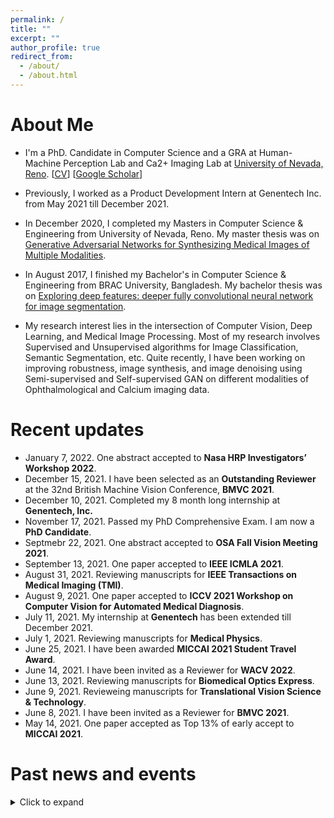 ```yaml
---
permalink: /
title: ""
excerpt: ""
author_profile: true
redirect_from: 
  - /about/
  - /about.html
---
```


# About Me

* I'm a PhD. Candidate in Computer Science and a GRA at Human-Machine Perception Lab and Ca2+ Imaging Lab at [University of Nevada, Reno](https://www.unr.edu/). [[CV](https://sharifamit.com/files/Sharif_Amit_Kamran_CV.pdf)] [[Google Scholar](https://scholar.google.com/citations?user=DW0hlZsAAAAJ)]

* Previously, I worked as a Product Development Intern at Genentech Inc. from May 2021 till December 2021.

* In December 2020,  I completed my Masters in Computer Science & Engineering from University of Nevada, Reno. My master thesis was on [Generative Adversarial Networks for Synthesizing Medical Images of Multiple Modalities](https://scholarworks.unr.edu/handle/11714/7712).

* In August 2017, I finished my Bachelor's in Computer Science & Engineering from BRAC University, Bangladesh. My bachelor thesis was on [Exploring deep features: deeper fully convolutional neural network for image segmentation](http://dspace.bracu.ac.bd/xmlui/handle/10361/8112).

* My research interest lies in the intersection of Computer Vision, Deep Learning, and Medical Image Processing. Most of my research involves Supervised and Unsupervised algorithms for Image Classification, Semantic Segmentation, etc. Quite recently, I have been working on improving robustness, image synthesis, and image denoising using Semi-supervised and Self-supervised GAN on different modalities of Ophthalmological and Calcium imaging data.

# Recent updates
* January 7, 2022. One abstract accepted to <b>Nasa HRP Investigators’ Workshop 2022</b>.
* December 15, 2021. I have been selected as an <b>Outstanding Reviewer</b> at the 32nd British Machine Vision Conference, <b>BMVC 2021</b>.
* December 10, 2021. Completed my 8 month long internship at <b>Genentech, Inc.</b>
* November 17, 2021. Passed my PhD Comprehensive Exam. I am now a <b>PhD Candidate</b>.
* Septmebr 22, 2021. One abstract accepted to <b>OSA Fall Vision Meeting 2021</b>.
* September 13, 2021. One paper accepted to <b>IEEE ICMLA 2021</b>.
* August 31, 2021. Reviewing manuscripts for <b>IEEE Transactions on Medical Imaging (TMI)</b>.
* August 9, 2021. One paper accepted to <b>ICCV 2021 Workshop on Computer Vision for Automated Medical Diagnosis</b>.
* July 11, 2021. My internship at <b>Genentech</b> has been extended till December 2021.
* July 1, 2021. Reviewing manuscripts for  <b>Medical Physics</b>.
* June 25, 2021. I have been awarded <b>MICCAI 2021 Student Travel Award</b>.
* June 14, 2021. I have been invited as a Reviewer for <b>WACV 2022</b>.
* June 13, 2021. Reviewing manuscripts for  <b>Biomedical Optics Express</b>.
* June 9, 2021. Revieweing manuscripts for <b>Translational Vision Science & Technology</b>.
* June 8, 2021. I have been invited as a Reviewer for <b>BMVC 2021</b>.
* May 14, 2021. One paper accepted as Top 13% of early accept to <b>MICCAI 2021</b>.




# Past news and events
<details>
  <summary> Click to expand</summary>

  * April 22, 2021. Received GSA Spring Award 2021 for <b>Outstanding Graduate Student</b>. 
  * April 2, 2021. Joining <b>Genentech</b> as a Product Development Intern for Personalized Healthcare Data Science Imaging team in Summer 2021.
  * February 1, 2021. Presented our poster at <b>NASA Human Research Program IWS 2021</b>.
  * January 11, 2021. My Master's thesis is now accessible from [here](https://scholarworks.unr.edu/handle/11714/7712).
  * December 7, 2020. Received GSA Fall Award 2020 for <b>Outstanding Graduating Student</b>. 
  * December 2, 2020. Successfully defended my <b>Master's Thesis</b>.
  * November 19, 2020. One paper accepted to <b>Scientific Reports</b>.
  * October 22, 2020. Completed reviewing papers for <b>WACV 2021</b>.
  * October 10, 2020. One paper accepted to <b> ICPR 2020 </b>.
  * September 21, 2020. One paper accepted to <b>ISVC 2020</b>.
  * July 15, 2020. Completed reviewing papers for <b>BMVC 2020</b>.
  * June 12, 2020. One paper accepted to <b>Cell Calcium</b>.
  * May 15, 2020. One paper accepted to <b>IEEE ICIP 2020</b>.
  * April 26, 2020. Book chapter accepted to <b>Deep Learning Applications, Volume 2</b>.
  * December 19, 2019. We organized [Bengali.AI Computer Vision Challenge 2019](https://www.kaggle.com/c/bengaliai-cv19) with Kaggle on <b>Bengali.AI Handwritten Grapheme Classification</b>.
  * September 11, 2019. One paper accepted to <b>IEEE ICMLA 2019</b>.
  * August 1, 2019. Joining University of Nevada, Reno as a Graduate Student.
  * June 30, 2019. I left my position as a Researcher from Center for Cognitive Skill Enhancement, IUB.
  * June 30, 2019. I left SkinIQ Inc.
  * October 28, 2018. One paper accepted to <b>ICCIT 2018</b>.
  * July 23, 2018. One paper accepted to <b>SAIN 2018</b>.
  * July 6, 2018. Took an interactive session on <b>What comes after AI ?</b> at Bengali.AI CV Challange 2018 Finale and Community Meetup.
  * June 16, 2018. We organized [Bengali.AI Computer Challenge 2018](https://www.kaggle.com/c/numta) on <b>NumtaDB: Bengali Handwritten Digits</b> data-set.
  * June 1, 2018. Took a hands on workshop on <b>Deep Learning for Computer Vision</b> at IUB.
  * May 1, 2018. I joined [SkinIQ Inc.](https://www.skiniqinc.com/) as a part-time Deep Learning engineer, working remotly from Bangladesh.
  * April 1, 2018. We co-founded [Bengali.AI](https://people.bengali.ai/) with some awesome group of people.
  * July 7, 2017. Our model scored meanIOU 69% in "Semantic Segmentation" category of Pascal VOC 2012 challenge.
  * June 21, 2017. Took a workshop on <b>Advanced Micro Controller Programming for Deep Learning</b>.
  * May 15, 2017. I joined Center for Cognitive Skill Enhancement, IUB as a Researcher.
  * April 30, 2017. I finished my Bachelors in Computer Science degree from BRAC University.
  * April 4, 2017. Our model scored meanIOU 68.1% in "Semantic Segmentation" category of Pascal VOC 2012 challenge.
</details>
